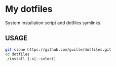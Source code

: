 # My dotfiles

System installation script and dotfiles symlinks.

## USAGE
```bash
git clone https://github.com/guille/dotfiles.git
cd dotfiles
./install [-s|--select]
```
